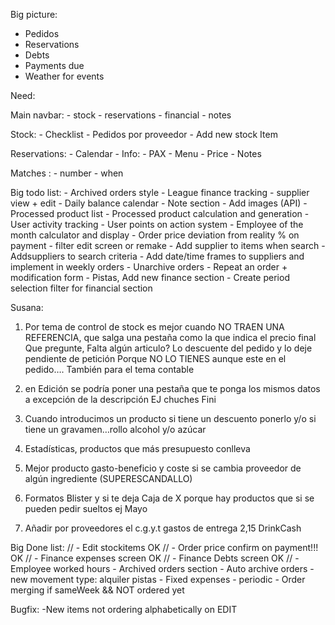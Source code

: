 Big picture: 

- Pedidos
- Reservations
- Debts
- Payments due
- Weather for events

Need: 

Main navbar:
    - stock
    - reservations
    - financial 
    - notes

Stock:
        - Checklist
        - Pedidos por proveedor
        - Add new stock Item
        
Reservations: 
        - Calendar
        - Info: 
            - PAX
            - Menu
            - Price
            - Notes
        
Matches : 
        - number
        - when

Big todo list:
        - Archived orders style
        - League finance tracking
        - supplier view + edit
        - Daily balance calendar
        - Note section
        - Add images (API)
        - Processed product list
        - Processed product calculation and generation
        - User activity tracking
        - User points on action system
        - Employee of the month calculator and display
        - Order price deviation from reality % on payment
        - filter edit screen or remake
        - Add supplier to items when search
        - Addsuppliers to search criteria
        - Add date/time frames to suppliers and implement in weekly orders
        - Unarchive orders 
        - Repeat an order + modification form
        - Pistas, Add new finance section
        - Create period selection filter for financial section


Susana: 

1. Por tema de control de stock es mejor cuando NO TRAEN UNA REFERENCIA, que salga una pestaña como la que indica el      precio final
Que pregunte, 
Falta algún articulo?
Lo descuente del pedido y lo deje pendiente de petición 
Porque NO LO TIENES aunque este en el pedido….
También para el tema contable

2. en Edición se podría poner una pestaña que te ponga los mismos datos a excepción de la descripción EJ chuches Fini
3. Cuando introducimos un producto si tiene un descuento ponerlo y/o si tiene un gravamen…rollo alcohol y/o azúcar
4. Estadísticas, productos que más presupuesto conlleva
5. Mejor producto gasto-beneficio y coste si se cambia proveedor de algún ingrediente (SUPERESCANDALLO)
6. Formatos Blister y si te deja Caja de X porque hay productos que si se pueden pedir sueltos ej Mayo
7. Añadir por proveedores el c.g.y.t gastos de entrega 2,15 DrinkCash


Big Done list:
        // - Edit stockitems OK
        // - Order price confirm on payment!!! OK
        // - Finance expenses screen OK
        // - Finance Debts screen OK
        // - Employee worked hours
        - Archived orders section
        - Auto archive orders
        - new movement type: alquiler pistas
        - Fixed expenses - periodic
        - Order merging if sameWeek && NOT ordered yet



Bugfix:
        -New items not ordering alphabetically on EDIT

